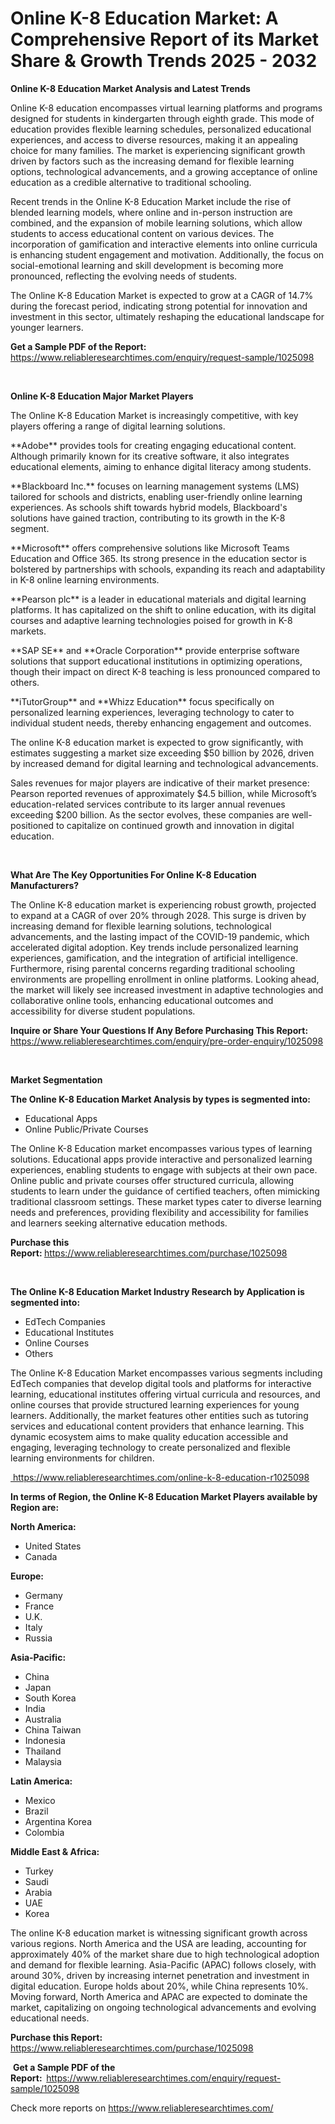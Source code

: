 <p><h1>Online K-8 Education Market: A Comprehensive Report of its Market Share & Growth Trends 2025 - 2032</h1></p><p><strong>Online K-8 Education Market Analysis and Latest Trends</strong></p>
<p><p>Online K-8 education encompasses virtual learning platforms and programs designed for students in kindergarten through eighth grade. This mode of education provides flexible learning schedules, personalized educational experiences, and access to diverse resources, making it an appealing choice for many families. The market is experiencing significant growth driven by factors such as the increasing demand for flexible learning options, technological advancements, and a growing acceptance of online education as a credible alternative to traditional schooling.</p><p>Recent trends in the Online K-8 Education Market include the rise of blended learning models, where online and in-person instruction are combined, and the expansion of mobile learning solutions, which allow students to access educational content on various devices. The incorporation of gamification and interactive elements into online curricula is enhancing student engagement and motivation. Additionally, the focus on social-emotional learning and skill development is becoming more pronounced, reflecting the evolving needs of students.</p><p>The Online K-8 Education Market is expected to grow at a CAGR of 14.7% during the forecast period, indicating strong potential for innovation and investment in this sector, ultimately reshaping the educational landscape for younger learners.</p></p>
<p><strong>Get a Sample PDF of the Report:&nbsp;</strong> <a href="https://www.reliableresearchtimes.com/enquiry/request-sample/1025098?utm_campaign=2117&utm_medium=2&utm_source=Github&utm_content=ia&utm_term=11032025&utm_id=online-k-8-education">https://www.reliableresearchtimes.com/enquiry/request-sample/1025098</a></p>
<p>&nbsp;</p>
<p><strong>Online K-8 Education Major Market Players</strong></p>
<p><p>The Online K-8 Education Market is increasingly competitive, with key players offering a range of digital learning solutions. </p><p>**Adobe** provides tools for creating engaging educational content. Although primarily known for its creative software, it also integrates educational elements, aiming to enhance digital literacy among students. </p><p>**Blackboard Inc.** focuses on learning management systems (LMS) tailored for schools and districts, enabling user-friendly online learning experiences. As schools shift towards hybrid models, Blackboard's solutions have gained traction, contributing to its growth in the K-8 segment.</p><p>**Microsoft** offers comprehensive solutions like Microsoft Teams Education and Office 365. Its strong presence in the education sector is bolstered by partnerships with schools, expanding its reach and adaptability in K-8 online learning environments.</p><p>**Pearson plc** is a leader in educational materials and digital learning platforms. It has capitalized on the shift to online education, with its digital courses and adaptive learning technologies poised for growth in K-8 markets.</p><p>**SAP SE** and **Oracle Corporation** provide enterprise software solutions that support educational institutions in optimizing operations, though their impact on direct K-8 teaching is less pronounced compared to others.</p><p>**iTutorGroup** and **Whizz Education** focus specifically on personalized learning experiences, leveraging technology to cater to individual student needs, thereby enhancing engagement and outcomes.</p><p>The online K-8 education market is expected to grow significantly, with estimates suggesting a market size exceeding $50 billion by 2026, driven by increased demand for digital learning and technological advancements.</p><p>Sales revenues for major players are indicative of their market presence: Pearson reported revenues of approximately $4.5 billion, while Microsoft’s education-related services contribute to its larger annual revenues exceeding $200 billion. As the sector evolves, these companies are well-positioned to capitalize on continued growth and innovation in digital education.</p></p>
<p>&nbsp;</p>
<p><strong>What Are The Key Opportunities For Online K-8 Education Manufacturers?</strong></p>
<p><p>The Online K-8 education market is experiencing robust growth, projected to expand at a CAGR of over 20% through 2028. This surge is driven by increasing demand for flexible learning solutions, technological advancements, and the lasting impact of the COVID-19 pandemic, which accelerated digital adoption. Key trends include personalized learning experiences, gamification, and the integration of artificial intelligence. Furthermore, rising parental concerns regarding traditional schooling environments are propelling enrollment in online platforms. Looking ahead, the market will likely see increased investment in adaptive technologies and collaborative online tools, enhancing educational outcomes and accessibility for diverse student populations.</p></p>
<p><strong>Inquire or Share Your Questions If Any Before Purchasing This Report:</strong> <a href="https://www.reliableresearchtimes.com/enquiry/pre-order-enquiry/1025098?utm_campaign=2117&utm_medium=2&utm_source=Github&utm_content=ia&utm_term=11032025&utm_id=online-k-8-education">https://www.reliableresearchtimes.com/enquiry/pre-order-enquiry/1025098</a></p>
<p>&nbsp;</p>
<p><strong>Market Segmentation</strong></p>
<p><strong>The Online K-8 Education Market Analysis by types is segmented into:</strong></p>
<p><ul><li>Educational Apps</li><li>Online Public/Private Courses</li></ul></p>
<p><p>The Online K-8 Education market encompasses various types of learning solutions. Educational apps provide interactive and personalized learning experiences, enabling students to engage with subjects at their own pace. Online public and private courses offer structured curricula, allowing students to learn under the guidance of certified teachers, often mimicking traditional classroom settings. These market types cater to diverse learning needs and preferences, providing flexibility and accessibility for families and learners seeking alternative education methods.</p></p>
<p><strong>Purchase this Report:&nbsp;</strong><a href="https://www.reliableresearchtimes.com/purchase/1025098?utm_campaign=2117&utm_medium=2&utm_source=Github&utm_content=ia&utm_term=11032025&utm_id=online-k-8-education">https://www.reliableresearchtimes.com/purchase/1025098</a></p>
<p>&nbsp;</p>
<p><strong>The Online K-8 Education Market Industry Research by Application is segmented into:</strong></p>
<p><ul><li>EdTech Companies</li><li>Educational Institutes</li><li>Online Courses</li><li>Others</li></ul></p>
<p><p>The Online K-8 Education Market encompasses various segments including EdTech companies that develop digital tools and platforms for interactive learning, educational institutes offering virtual curricula and resources, and online courses that provide structured learning experiences for young learners. Additionally, the market features other entities such as tutoring services and educational content providers that enhance learning. This dynamic ecosystem aims to make quality education accessible and engaging, leveraging technology to create personalized and flexible learning environments for children.</p></p>
<p><a href="https://www.reliableresearchtimes.com/online-k-8-education-r1025098?utm_campaign=2117&utm_medium=2&utm_source=Github&utm_content=ia&utm_term=11032025&utm_id=online-k-8-education">&nbsp;https://www.reliableresearchtimes.com/online-k-8-education-r1025098</a></p>
<p><strong>In terms of Region, the Online K-8 Education Market Players available by Region are:</strong></p>
<p>
    <p> <strong> North America: </strong>
        <ul>
            <li>United States</li>
            <li>Canada</li>
        </ul>
        </p> 
    <p> <strong> Europe: </strong>
        <ul>
            <li>Germany</li>
            <li>France</li>
            <li>U.K.</li>
            <li>Italy</li>
            <li>Russia</li>
        </ul>
        </p> 
    <p> <strong> Asia-Pacific: </strong>
        <ul>
            <li>China</li>
            <li>Japan</li>
            <li>South Korea</li>
            <li>India</li>
            <li>Australia</li>
            <li>China Taiwan</li>
            <li>Indonesia</li>
            <li>Thailand</li>
            <li>Malaysia</li>
        </ul>
        </p> 
    <p> <strong> Latin America: </strong>
        <ul>
            <li>Mexico</li>
            <li>Brazil</li>
            <li>Argentina Korea</li>
            <li>Colombia</li>
        </ul>
        </p> 
    <p> <strong> Middle East & Africa: </strong>
        <ul>
            <li>Turkey</li>
            <li>Saudi</li>
            <li>Arabia</li>
            <li>UAE</li>
            <li>Korea</li>
        </ul>
    </p>
    </p>
<p><p>The online K-8 education market is witnessing significant growth across various regions. North America and the USA are leading, accounting for approximately 40% of the market share due to high technological adoption and demand for flexible learning. Asia-Pacific (APAC) follows closely, with around 30%, driven by increasing internet penetration and investment in digital education. Europe holds about 20%, while China represents 10%. Moving forward, North America and APAC are expected to dominate the market, capitalizing on ongoing technological advancements and evolving educational needs.</p></p>
<p><strong>Purchase this Report: </strong><a href="https://www.reliableresearchtimes.com/purchase/1025098?utm_campaign=2117&utm_medium=2&utm_source=Github&utm_content=ia&utm_term=11032025&utm_id=online-k-8-education">https://www.reliableresearchtimes.com/purchase/1025098</a></p>
<p>&nbsp;<strong>Get a Sample PDF of the Report:&nbsp;&nbsp;</strong><a href="https://www.reliableresearchtimes.com/enquiry/request-sample/1025098?utm_campaign=2117&utm_medium=2&utm_source=Github&utm_content=ia&utm_term=11032025&utm_id=online-k-8-education">https://www.reliableresearchtimes.com/enquiry/request-sample/1025098</a></p>
<p><strong></strong></p>
<p>Check more reports on <a href="https://www.reliableresearchtimes.com/?utm_campaign=2117&utm_medium=2&utm_source=Github&utm_content=ia&utm_term=11032025&utm_id=online-k-8-education">https://www.reliableresearchtimes.com/</a></p>
